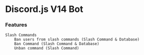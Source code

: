 # Discord.js V14 Bot
<h3>Features</h3>

    Slash Commands
        Ban users from slash commands (Slash Command & Database)
        Ban Command (Slash Command & Database)
        Unban command (Slash Command)
